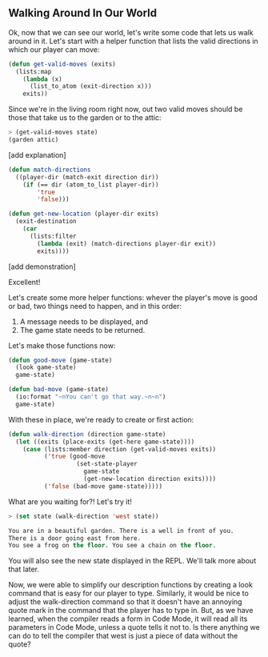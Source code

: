 ## Walking Around In Our World

Ok, now that we can see our world, let's write some code that lets us walk around in it. Let's start with a helper function that lists the valid directions in which our player can move:

```lisp
(defun get-valid-moves (exits)
  (lists:map
    (lambda (x)
      (list_to_atom (exit-direction x)))
    exits))
```

Since we're in the living room right now, out two valid moves should be those that take us to the garden or to the attic:

```lisp
> (get-valid-moves state)
(garden attic)
```

[add explanation]


```lisp
(defun match-directions
  ((player-dir (match-exit direction dir))
    (if (== dir (atom_to_list player-dir))
        'true
        'false)))

(defun get-new-location (player-dir exits)
  (exit-destination
    (car
      (lists:filter
        (lambda (exit) (match-directions player-dir exit))
        exits))))
```

[add demonstration]

Excellent!

Let's create some more helper functions: whever the player's move is good or bad, two things need to happen, and in this order:

1. A message needs to be displayed, and
1. The game state needs to be returned.

Let's make those functions now:

```lisp
(defun good-move (game-state)
  (look game-state)
  game-state)

(defun bad-move (game-state)
  (io:format "~nYou can't go that way.~n~n")
  game-state)
```

With these in place, we're ready to create or first action:

```lisp
(defun walk-direction (direction game-state)
  (let ((exits (place-exits (get-here game-state))))
    (case (lists:member direction (get-valid-moves exits))
          ('true (good-move
                   (set-state-player
                     game-state
                     (get-new-location direction exits))))
          ('false (bad-move game-state)))))
```

What are you waiting for?! Let's try it!

```lisp
> (set state (walk-direction 'west state))
```
```lisp
You are in a beautiful garden. There is a well in front of you.
There is a door going east from here.
You see a frog on the floor. You see a chain on the floor.
```

You will also see the new state displayed in the REPL. We'll talk more about that later.


Now, we were able to simplify our description functions by creating a look command that is easy for our player to type. Similarly, it would be nice to adjust the walk-direction command so that it doesn't have an annoying quote mark in the command that the player has to type in. But, as we have learned, when the compiler reads a form in Code Mode, it will read all its parameters in Code Mode, unless a quote tells it not to. Is there anything we can do to tell the compiler that west is just a piece of data without the quote?

